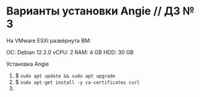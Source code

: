 # Варианты установки Angie // ДЗ № 3

На VMware ESXi развёрнута ВМ:

ОС: Debian 12.2.0
vCPU: 2
RAM: 4 GB
HDD: 30 GB

Установка Angie

1. $ ```sudo apt update && sudo apt upgrade```
2. $ `sudo apt-get install -y ca-certificates curl`
3. 
